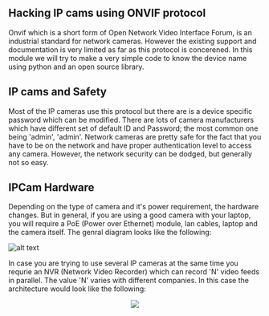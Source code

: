 ## Hacking IP cams using ONVIF protocol

Onvif which is a short form of Open Network Video Interface Forum, is an industrial standard for network cameras. However the existing support and documentation is very limited as far as this protocol is concerened. In this module we will try to make a very simple code to know the device name using python and an open source library.

## IP cams and Safety

Most of the IP cameras use this protocol but there are is a device specific password which can be modified. There are lots of camera manufacturers which have different set of default ID and Password; the most common one being 'admin', 'admin'. Network cameras are pretty safe for the fact that you have to be on the network and have proper authentication level to access any camera. However, the network security can be dodged, but generally not so easy.

## IPCam Hardware

Depending on the type of camera and it's power requirement, the hardware changes. But in general, if you are using a good camera with your laptop, you will require a PoE (Power over Ethernet) module, lan cables, laptop and the camera itself. The genral diagram looks like the following:

![alt text](http://www.veracityglobal.com/media/20689/pinpoint-diagram-large.png)

In case you are trying to use several IP cameras at the same time you requrie an NVR (Network Video Recorder) which can record 'N' video feeds in parallel. The value 'N' varies with different companies. In this case the architecture would look like the following:

<div style="text-align:center"><img src ="https://www.securitycameraking.com/securityinfo/wp-content/uploads/2014/07/POE-Setup.jpg" /></div>
